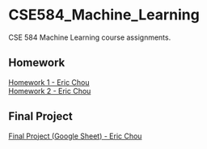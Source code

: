 # CSE584_Machine_Learning
CSE 584 Machine Learning course assignments.

## Homework
[Homework 1 - Eric Chou](./Homework1-Eric_Chou.pdf)  
[Homework 2 - Eric Chou](./Homework2-Eric_Chou.pdf)

## Final Project
[Final Project (Google Sheet) - Eric Chou](https://docs.google.com/spreadsheets/d/1gSTCS4mZ_9wEXrVx_VxKSu6t5CC8NGXgBlTC6NChHX8/edit?usp=sharing)

